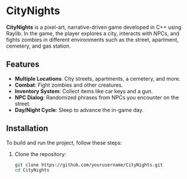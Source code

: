 # CityNights

**CityNights** is a pixel-art, narrative-driven game developed in C++ using Raylib. In the game, the player explores a city, interacts with NPCs, and fights zombies in different environments such as the street, apartment, cemetery, and gas station.

## Features
- **Multiple Locations**: City streets, apartments, a cemetery, and more.
- **Combat**: Fight zombies and other creatures.
- **Inventory System**: Collect items like car keys and a gun.
- **NPC Dialog**: Randomized phrases from NPCs you encounter on the street.
- **Day/Night Cycle**: Sleep to advance the in-game day.

## Installation

To build and run the project, follow these steps:

1. Clone the repository:
   ```bash
   git clone https://github.com/yourusername/CityNights.git
   cd CityNights
